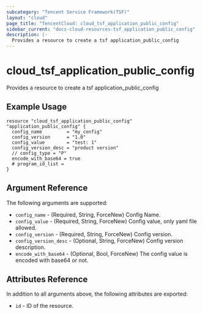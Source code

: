 ```yaml
---
subcategory: "Tencent Service Framework(TSF)"
layout: "cloud"
page_title: "TencentCloud: cloud_tsf_application_public_config"
sidebar_current: "docs-cloud-resources-tsf_application_public_config"
description: |-
  Provides a resource to create a tsf application_public_config
---
```


# cloud_tsf_application_public_config

Provides a resource to create a tsf application_public_config

## Example Usage

```hcl
resource "cloud_tsf_application_public_config" "application_public_config" {
  config_name         = "my_config"
  config_version      = "1.0"
  config_value        = "test: 1"
  config_version_desc = "product version"
  // config_type = "P"
  encode_with_base64 = true
  # program_id_list =
}
```

## Argument Reference

The following arguments are supported:

* `config_name` - (Required, String, ForceNew) Config Name.
* `config_value` - (Required, String, ForceNew) Config value, only yaml file allowed.
* `config_version` - (Required, String, ForceNew) Config version.
* `config_version_desc` - (Optional, String, ForceNew) Config version description.
* `encode_with_base64` - (Optional, Bool, ForceNew) The config value is encoded with base64 or not.

## Attributes Reference

In addition to all arguments above, the following attributes are exported:

* `id` - ID of the resource.



